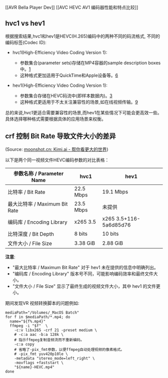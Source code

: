 [[AVR Bella Player Dev]]
[[AVC HEVC AV1 编码器性能和特点比较]]
## hvc1 vs hev1

根据搜索结果,hvc1和hev1是HEVC(H.265)编码中的两种不同的码流格式, 不同的编码标签(Codec ID):

- hvc1(High-Efficiency Video Coding Version 1):
    
    - 参数集合(parameter sets)存储在MP4容器的sample description boxes中。[1](https://community.bitmovin.com/t/whats-the-difference-between-hvc1-and-hev1-hevc-codec-tags-for-fmp4/101#:~:text=hvc1%20parameter%20sets%20are%20stored,in%20the%20bitstream%2F%20mdat%20box)
    - 这种格式更加适用于QuickTime和Apple设备等。[6](https://forum.selur.net/thread-654.html)

- hev1(High-Efficiency Video Coding Version 1):
    
    - 参数集合存储在HEVC码流中(即样本数据内)。[3](https://stackoverflow.com/questions/63468587/what-hevc-codec-tag-to-use-with-fmp4-hvc1-or-hev1)
    - 这种格式更适用于不太关注兼容性的场景,如在线视频传输。[9](https://emby.media/community/index.php?/topic/119915-direct-stream-hevc-on-apple-devices/)

总的来说,hvc1更适合需要兼容性的场景,而hev1在某些情况下可能会更高效一些。具体选择哪种格式需要根据具体的应用场景来权衡。


## crf 控制 Bit Rate 导致文件大小的差异
(Source:  [moonshot.cn: Kimi.ai - 帮你看更大的世界](https://kimi.moonshot.cn/chat/cpdjhkpkqq4o00iaf5ag))

以下是两个同一视频文件HEVC编码参数的对比表格：

| 参数名称 / Parameter Name    | hvc1      | hev1                   |
| ------------------------ | --------- | ---------------------- |
| 比特率 / Bit Rate           | 22.5 Mbps | 19.1 Mbps              |
| 最大比特率 / Maximum Bit Rate | 23.5 Mbps | 未提供                    |
| 编码库 / Encoding Library   | x265 3.5  | x265 3.5+116-5a6d85d76 |
| 比特深度 / Bit Depth         | 8 bits    | 10 bits                |
| 文件大小 / File Size         | 3.38 GiB  | 2.88 GiB               |


**注意**:
- "最大比特率 / Maximum Bit Rate" 对于 hev1 未在提供的信息中明确列出。
- "编码库 / Encoding Library" 版本号不同，可能影响编码效率和最终文件大小。
- "文件大小 / File Size" 显示了最终生成的视频文件大小，其中 hev1 的文件更小。


期间发现VR 视频转换脚本的问题例如:

```shell
mediaPath="/Volumes/_MacOS Batch"
for f in $mediaPath/*.mp4; do
  name="${f%.mp4}"
  ffmpeg -i "$f"  \
    -c:v libx265 -crf 21 -preset medium \
    # -c:a aac -b:a 128k \
    # 指示ffmpeg复制音频流而不重新编码。
    -c:a copy
    # 省略了-pix_fmt参数，以便ffmpeg自动处理视频的像素格式。
    # -pix_fmt yuv420p10le \ 
    -metadata "stereo_mode=left_right" \
    -movflags +faststart \
    "${name}-HEVC.mp4"
done
```
